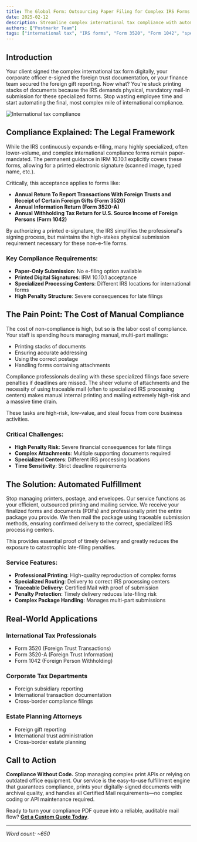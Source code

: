 ```yaml
---
title: The Global Form: Outsourcing Paper Filing for Complex IRS Forms 3520, 1042, and Other Specialized Tax Filings
date: 2025-02-12
description: Streamline complex international tax compliance with automated print and mail services for specialized IRS forms.
authors: ["Postmarkr Team"]
tags: ["international tax", "IRS forms", "Form 3520", "Form 1042", "specialized filings", "compliance"]
---
```


## Introduction

Your client signed the complex international tax form digitally, your corporate officer e-signed the foreign trust documentation, or your finance team secured the foreign gift reporting. Now what? You're stuck printing stacks of documents because the IRS demands physical, mandatory mail-in submission for these specialized forms. Stop wasting employee time and start automating the final, most complex mile of international compliance.

![International tax compliance](/banner-images/default-banner.webp)

## Compliance Explained: The Legal Framework

While the IRS continuously expands e-filing, many highly specialized, often lower-volume, and complex international compliance forms remain paper-mandated. The permanent guidance in IRM 10.10.1 explicitly covers these forms, allowing for a printed electronic signature (scanned image, typed name, etc.). 

Critically, this acceptance applies to forms like:
- **Annual Return To Report Transactions With Foreign Trusts and Receipt of Certain Foreign Gifts (Form 3520)**
- **Annual Information Return (Form 3520-A)**
- **Annual Withholding Tax Return for U.S. Source Income of Foreign Persons (Form 1042)**

By authorizing a printed e-signature, the IRS simplifies the professional's signing process, but maintains the high-stakes physical submission requirement necessary for these non-e-file forms.

### Key Compliance Requirements:
- **Paper-Only Submission**: No e-filing option available
- **Printed Digital Signatures**: IRM 10.10.1 acceptance
- **Specialized Processing Centers**: Different IRS locations for international forms
- **High Penalty Structure**: Severe consequences for late filings

## The Pain Point: The Cost of Manual Compliance

The cost of non-compliance is high, but so is the labor cost of compliance. Your staff is spending hours managing manual, multi-part mailings:

- Printing stacks of documents
- Ensuring accurate addressing
- Using the correct postage
- Handling forms containing attachments

Compliance professionals dealing with these specialized filings face severe penalties if deadlines are missed. The sheer volume of attachments and the necessity of using traceable mail (often to specialized IRS processing centers) makes manual internal printing and mailing extremely high-risk and a massive time drain.

These tasks are high-risk, low-value, and steal focus from core business activities.

### Critical Challenges:
- **High Penalty Risk**: Severe financial consequences for late filings
- **Complex Attachments**: Multiple supporting documents required
- **Specialized Centers**: Different IRS processing locations
- **Time Sensitivity**: Strict deadline requirements

## The Solution: Automated Fulfillment

Stop managing printers, postage, and envelopes. Our service functions as your efficient, outsourced printing and mailing service. We receive your finalized forms and documents (PDFs) and professionally print the entire package you provide. We then mail the package using traceable submission methods, ensuring confirmed delivery to the correct, specialized IRS processing centers.

This provides essential proof of timely delivery and greatly reduces the exposure to catastrophic late-filing penalties.

### Service Features:
- **Professional Printing**: High-quality reproduction of complex forms
- **Specialized Routing**: Delivery to correct IRS processing centers
- **Traceable Delivery**: Certified Mail with proof of submission
- **Penalty Protection**: Timely delivery reduces late-filing risk
- **Complex Package Handling**: Manages multi-part submissions

## Real-World Applications

### International Tax Professionals
- Form 3520 (Foreign Trust Transactions)
- Form 3520-A (Foreign Trust Information)
- Form 1042 (Foreign Person Withholding)

### Corporate Tax Departments
- Foreign subsidiary reporting
- International transaction documentation
- Cross-border compliance filings

### Estate Planning Attorneys
- Foreign gift reporting
- International trust administration
- Cross-border estate planning

## Call to Action

**Compliance Without Code.** Stop managing complex print APIs or relying on outdated office equipment. Our service is the easy-to-use fulfillment engine that guarantees compliance, prints your digitally-signed documents with archival quality, and handles all Certified Mail requirements—no complex coding or API maintenance required.

Ready to turn your compliance PDF queue into a reliable, auditable mail flow? **[Get a Custom Quote Today](https://postmarkr.com)**.

---

*Word count: ~650*